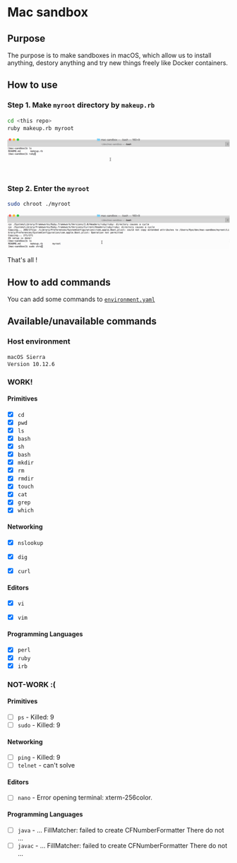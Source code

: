 # Mac sandbox

## Purpose

The purpose is to make sandboxes in macOS, which allow us to install anything, destory anything and try new things freely like Docker containers.

## How to use

### Step 1. Make `myroot` directory by `makeup.rb`

```bash
cd <this repo>
ruby makeup.rb myroot
```

![Step1 gif](./demos/step1-makeup.gif)

### Step 2. Enter the `myroot`

```bash
sudo chroot ./myroot
```

![Step2 gif](./demos/step2-chroot.gif)

That's all !

## How to add commands

You can add some commands to [`environment.yaml`](./environment.yaml)

## Available/unavailable commands

### Host environment

```
macOS Sierra
Version 10.12.6
```

### WORK!

#### Primitives

- [x] `cd`
- [x] `pwd`
- [x] `ls`
- [x] `bash`
- [x] `sh`
- [x] `bash`
- [x] `mkdir`
- [x] `rm`
- [x] `rmdir`
- [x] `touch`
- [x] `cat`
- [x] `grep`
- [x] `which`

#### Networking

- [x] `nslookup`
- [x] `dig`
- [x] `curl`


#### Editors

- [x] `vi`
- [x] `vim`


#### Programming Languages

- [x] `perl`
- [x] `ruby`
- [x] `irb`

### NOT-WORK :(

#### Primitives

- [ ] `ps` - Killed: 9
- [ ] `sudo` - Killed: 9

#### Networking

- [ ] `ping` - Killed: 9
- [ ] `telnet` - can't solve

#### Editors

- [ ] `nano` - Error opening terminal: xterm-256color.


#### Programming Languages

- [ ] `java` - ... FillMatcher: failed to create CFNumberFormatter There do not ...
- [ ] `javac` - ... FillMatcher: failed to create CFNumberFormatter There do not ...